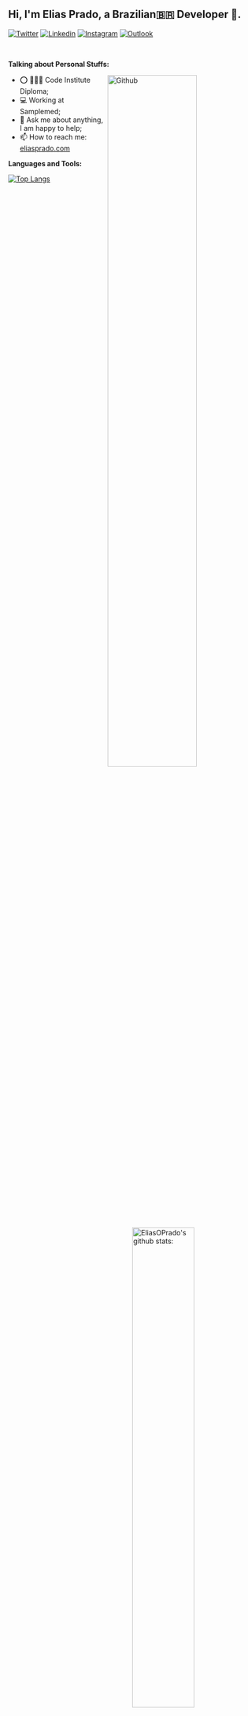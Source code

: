 <!-- Your title -->
## Hi, I'm Elias Prado, a Brazilian🇧🇷 Developer 🚀.

<!-- Your badges
You can use the website to generate badges: https://shields.io/
-->

<!-- [![Github](https://img.shields.io/badge/-Github-000?style=flat&logo=Github&logoColor=white)](https://github.com/EliasOPrado) -->
[![Twitter](https://img.shields.io/badge/-Twitter-00b8d4?style=flat&logo=Twitter&logoColor=white)](https://twitter.com/_0liver_Prad0)
[![Linkedin](https://img.shields.io/badge/-LinkedIn-blue?style=flat&logo=Linkedin&logoColor=white)](https://www.linkedin.com/in/elias-oliveira-prado-48725297/)
[![Instagram](https://img.shields.io/badge/-Instagram-c13584?style=flat&labelColor=c13584&logo=instagram&logoColor=white)](https://www.instagram.com/25mrprado25/)
[![Outlook](https://img.shields.io/badge/-Outlook-0078D4?style=flat&logo=Microsoft-Outlook&logoColor=white)](mailto:eliaspradoprofessional@outlook.com)


&nbsp;

<!-- Talking about you -->
**Talking about Personal Stuffs:**
<!-- Any image aligned to the right. Beware the width -->
<img width="60%" align="right" alt="Github" src="https://i.pinimg.com/originals/15/e7/e3/15e7e300166c962d3b8a22f60b5cac9e.gif" />


- ⭕ 👨🏽‍💻 Code Institute Diploma;
- 💻 Working at Samplemed; 
- 💬 Ask me about anything, I am happy to help;
- 📫 How to reach me: [eliasprado.com](https://eliasprado.com)


**Languages and Tools:** 
</br>

<p>
    <img width="50%" align="right" alt="EliasOPrado's github stats:" src="https://github-readme-stats.vercel.app/api?username=EliasOPrado&how_icons=true&hide_border=true" />
    

[![Top Langs](https://github-readme-stats.vercel.app/api/top-langs/?username=EliasOPrado&layout=compact)](https://github.com/EliasOPrado/github-readme-stats)

</p>
